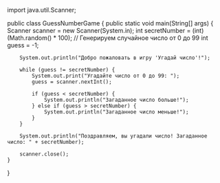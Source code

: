import java.util.Scanner;

public class GuessNumberGame {
    public static void main(String[] args) {
        Scanner scanner = new Scanner(System.in);
        int secretNumber = (int) (Math.random() * 100); // Генерируем случайное число от 0 до 99
        int guess = -1;

        System.out.println("Добро пожаловать в игру 'Угадай число'!");

        while (guess != secretNumber) {
            System.out.print("Угадайте число от 0 до 99: ");
            guess = scanner.nextInt();

            if (guess < secretNumber) {
                System.out.println("Загаданное число больше!");
            } else if (guess > secretNumber) {
                System.out.println("Загаданное число меньше!");
            }
        }

        System.out.println("Поздравляем, вы угадали число! Загаданное число: " + secretNumber);

        scanner.close();
    }
}

